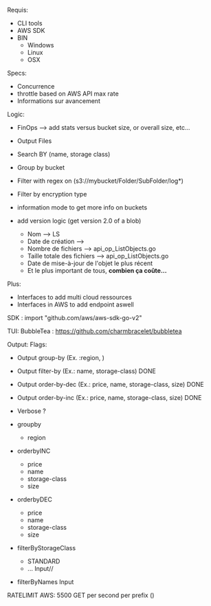 Requis:

- CLI tools
- AWS SDK
- BIN 
    - Windows
    - Linux
    - OSX

Specs:

- Concurrence
- throttle based on AWS API max rate
- Informations sur avancement

Logic:

- FinOps --> add stats versus bucket size, or overall size, etc...
- Output Files
- Search BY (name, storage class)
- Group by bucket
- Filter with regex on (s3://mybucket/Folder/SubFolder/log*)
- Filter by encryption type
- information mode to get more info on buckets
- add version logic (get version 2.0 of a blob)


  - Nom --> LS
  - Date de création --> 
  - Nombre de fichiers --> api_op_ListObjects.go
  - Taille totale des fichiers --> api_op_ListObjects.go
  - Date de mise-à-jour de l'objet le plus récent
  - Et le plus important de tous, **combien ça coûte...**

Plus:

- Interfaces to add multi cloud ressources
- Interfaces in AWS to add endpoint aswell

SDK : 
import "github.com/aws/aws-sdk-go-v2"

TUI: BubbleTea : https://github.com/charmbracelet/bubbletea


Output: 
Flags:
- Output group-by (Ex. :region, )
- Output filter-by (Ex.: name, storage-class) DONE
- Output order-by-dec (Ex.: price, name, storage-class, size) DONE
- Output order-by-inc (Ex.: price, name, storage-class, size) DONE
- Verbose ?

- groupby
    - region
- orderbyINC
    - price
    - name
    - storage-class
    - size
- orderbyDEC
    - price
    - name
    - storage-class
    - size
- filterByStorageClass
    - STANDARD
    - ...
Input//
- filterByNames
    Input

RATELIMIT AWS:
5500 GET per second per prefix ()